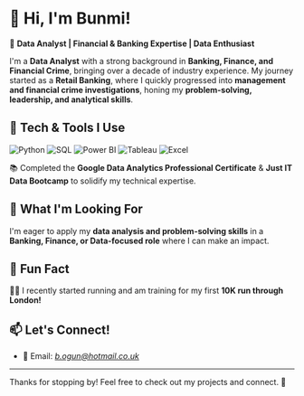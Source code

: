 
<!--
**Bunmi-Oni/Bunmi-Oni** is a ✨ _special_ ✨ repository because its `README.md` (this file) appears on your GitHub profile.

Here are some ideas to get you started:

- 🔭 I’m currently working on ...
- 🌱 I’m currently learning ...
- 👯 I’m looking to collaborate on ...
- 🤔 I’m looking for help with ...
- 💬 Ask me about ...
- 📫 How to reach me: ...
- 😄 Pronouns: ...
- ⚡ Fun fact: ...
-->

# 👋 Hi, I'm Bunmi!  

🎯 **Data Analyst | Financial & Banking Expertise | Data Enthusiast**  

I'm a **Data Analyst** with a strong background in **Banking, Finance, and Financial Crime**, bringing over a decade of industry experience. My journey started as a **Retail Banking**, where I quickly progressed into **management and financial crime investigations**, honing my **problem-solving, leadership, and analytical skills**.  

## 🔧 Tech & Tools I Use  
<p align="left">
  <img src="https://img.shields.io/badge/Python-3776AB?style=for-the-badge&logo=python&logoColor=white" alt="Python" />
  <img src="https://img.shields.io/badge/SQL-025E8C?style=for-the-badge&logo=sqlite&logoColor=white" alt="SQL" />
  <img src="https://img.shields.io/badge/Power%20BI-F2C811?style=for-the-badge&logo=powerbi&logoColor=black" alt="Power BI" />
  <img src="https://img.shields.io/badge/Tableau-E97627?style=for-the-badge&logo=tableau&logoColor=white" alt="Tableau" />
  <img src="https://img.shields.io/badge/Excel-217346?style=for-the-badge&logo=microsoft-excel&logoColor=white" alt="Excel" />
</p>

📚 Completed the **Google Data Analytics Professional Certificate** & **Just IT Data Bootcamp** to solidify my technical expertise.  

## 🚀 What I'm Looking For  
I'm eager to apply my **data analysis and problem-solving skills** in a **Banking, Finance, or Data-focused role** where I can make an impact.  

## 📌 Fun Fact  
🏃‍♂️ I recently started running and am training for my first **10K run through London!**  

## 📫 Let's Connect!  
<!-- 🔗 [LinkedIn Profile](#) *(Insert your LinkedIn link here)*  -->
- 📧 Email: *b.ogun@hotmail.co.uk*  

---

Thanks for stopping by! Feel free to check out my projects and connect. 🚀  

